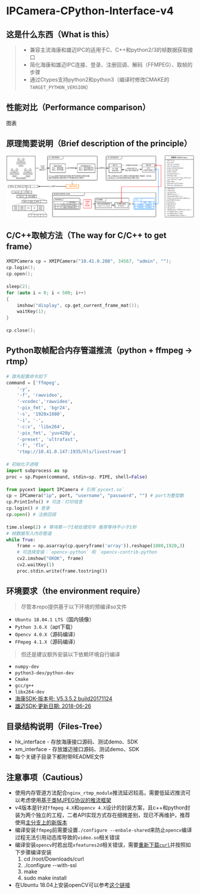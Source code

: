
# IPCamera-CPython-Interface-v4

## 这是什么东西（What is this）

> * 兼容主流海康和雄迈IPC的适用于C、C++和python2/3的帧数据获取接口
> * 简化海康和雄迈IPC连接、登录、注册回调、解码（FFMPEG）、取帧的步骤
> * 通过Ctypes支持python2和python3（编译时修改CMAKE的`TARGET_PYTHON_VERSION`）

## 性能对比（Performance comparison）

图表

## 原理简要说明（Brief description of the principle）

![一张图看懂取帧接口处理流程](process.png)

## C/C++取帧方法（The way for C/C++ to get frame）

```C++
XMIPCamera cp = XMIPCamera("10.41.0.208", 34567, "admin", "");
cp.login();
cp.open();

sleep(2);
for (auto i = 0; i < 500; i++)
{
    imshow("display", cp.get_current_frame_mat());
    waitKey(1);
}

cp.close();
```

## Python取帧配合内存管道推流（python + ffmpeg -> rtmp）

```python
# 首先配置命令如下
command = ['ffmpeg',
    '-y',
    '-f', 'rawvideo',
    '-vcodec','rawvideo',
    '-pix_fmt', 'bgr24',
    '-s', '1920x1080',
    '-i', '-',
    '-c:v', 'libx264',
    '-pix_fmt', 'yuv420p',
    '-preset', 'ultrafast',
    '-f', 'flv',
    'rtmp://10.41.0.147:1935/hls/livestream']

# 初始化子进程
import subprocess as sp
proc = sp.Popen(command, stdin=sp. PIPE, shell=False)

from pycext import IPCamera # 引用`pycext.so`
cp = IPCamera("ip", port, "username", "password", "") # port为整型数
cp.PrintInfo() # 可选：打印信息
cp.login() # 登录
cp.open() # 注册回调

time.sleep(2) # 等待第一个I帧处理完毕 推荐等待不小于1秒
# 帧数据写入内存管道
while True:
    frame = np.asarray(cp.queryframe('array')).reshape(1080,1920,3)
    # 可选择安装：`opencv-python` 和 `opencv-contrib-python
    cv2.imshow("OKOK", frame)
    cv2.waitKey(1)
    proc.stdin.write(frame.tostring())
```

## 环境要求（the environment require）

> 尽管本repo提供基于以下环境的预编译so文件
* `Ubuntu 18.04.1 LTS`（国内镜像）
* `Python 3.6.X`（apt下载）
* `Opencv 4.0.X`（源码编译）
* `FFmpeg 4.1.X`（源码编译）

> 但还是建议额外安装以下依赖环境自行编译
* `numpy-dev`
* `python3-dev/python-dev`
* `Cmake`
* `gcc/g++`
* `libx264-dev`
* [海康SDK-版本号: V5.3.5.2 build20171124](http://www.hikvision.com/cn/download_more_403.html "Title")
* [雄迈SDK-更新日期: 2018-06-26](https://download.xm030.cn/d/MDAwMDA3MzM "Title")

## 目录结构说明（Files-Tree）

* hk_interface - 存放海康接口源码、测试demo、SDK
* xm_interface - 存放雄迈接口源码、测试demo、SDK
* 每个关键子目录下都附带README文件

## 注意事项（Cautious）

* 使用内存管道方法配合`nginx_rtmp_module`推流延迟较高，需要低延迟推流可以考虑使用[基于类MJPEG协议的推流框架](...)
* v4版本是针对`ffmpeg 4.X`和`opencv 4.X`设计的封装方案，且c++和python封装为两个独立的工程，二者API实现方式存在细微差别，现已不再维护，推荐使用[主分支上的新版本](https://github.com/1996scarlet/IPCamera-CPython-Interface)
* 编译安装`ffmpeg`前需要设置`./configure --enbale-shared`来防止`opencv`编译过程无法引用动态库导致的`video.so`相关错误
* 编译安装`opencv`时若出现`xfeatures2d`相关错误，需要[重新下载`curl`](https://curl.haxx.se/download.html)并按照如下步骤编译安装
    1. cd /root/Downloads/curl
    2. ./configure --with-ssl
    3. make
    4. sudo make install
* 在Ubuntu 18.04上安装openCV可以参考[这个链接](https://www.pyimagesearch.com/2018/08/15/how-to-install-opencv-4-on-ubuntu/)
